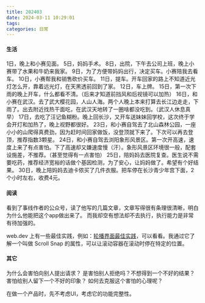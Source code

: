 ```yaml
---
title: 202403
date: 2024-03-11 10:29:01
tags:
categories: 日常
---
```


#### 生活
1日，晚上和小赛见面。
5日，妈妈手术。
8日，出院，下午去公司上班，晚上小赛带了水果和牛奶来我家。
9日，为了方便带妈妈出行，决定买车。小赛陪我去看车。
10日，小赛帮我和销售砍价买车。
11日，提车。开车回家的路上不知道近光灯怎么开，靠着远光灯，在天黑透前回到了家。
12日，车上牌。
15日，第一次下雨的晚上开车，什么都看不清。（后来才知道前挡风和后视镜可以加热）
16日，和小赛在武汉。去了武大樱花园，人山人海。两个人晚上本来打算去长江边走走，下雨了。出去附近找热干面吃，在武汉天地转了一圈啥都没吃到。（武汉人休息真早）
17日，去吃了汪记鱼糊粉。晚上回长沙，又开车送妹妹回学校，这次终于学会开灯和加热了，晚上视野都很好。
23日，和小赛自驾去了北山森林公园，一座小小的山爬得真费劲，因为赶时间回家做饭，没登顶就下来了。下次可以再去登顶，推荐指数3颗星。
24日，和小赛自驾去浏阳象形风景区。第一次开高速，速度上来了有点害怕。下了高速却又嫌速度慢（汗）。象形风景区环境很一般，配套设施差，不推荐。（甚至觉得有一点害怕）
25日，陪妈妈去医院复查。医生说不需要吃药，推荐经济宽裕的话做个基因检测，为了安心，让妈妈做了。希望有个好结果。
30日，晚上陪妈妈去迪卡侬买了几件衣服。把车停在长沙青少年宫下面，2个小时左右，收费4元。


#### 阅读

看到了事线作者的公众号，读了他写的几篇文章，文章写得很有条理很清晰，明白为什么他能把这个app做出来了。
而我却空有想法却不去执行，执行能力是非常有待加强的。

web.dev 上有一些最佳实践，例如：[轮播界面最佳实践](https://web.dev/articles/carousel-best-practices?hl=zh-cn)，可以看看。我通过它了解一个叫做 Scroll Snap 的属性，可以让滚动容器在滚动时停在特定的位置。

#### 其它

为什么会害怕向别人提出请求？
是害怕别人拒绝吗？不想得到一个不好的结果？害怕给别人留下一个不好的印象？
如何去克服这个害怕的心理呢？

在做一个产品时，先不考虑UI，考虑它的功能完整性。
